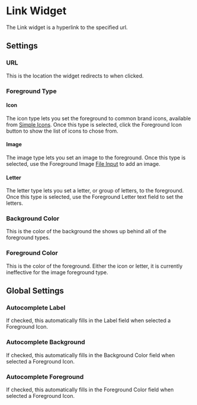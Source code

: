 # Link Widget

The Link widget is a hyperlink to the specified url.

## Settings

### URL

This is the location the widget redirects to when clicked.

### Foreground Type

#### Icon

The icon type lets you set the foreground to common brand icons, available from [Simple Icons](https://simpleicons.org). Once this type is selected, click the Foreground Icon button to show the list of icons to chose from.

#### Image

The image type lets you set an image to the foreground. Once this type is selected, use the Foreground Image [File Input](/docs/miscellaneous#file-input) to add an image.

#### Letter

The letter type lets you set a letter, or group of letters, to the foreground. Once this type is selected, use the Foreground Letter text field to set the letters.

### Background Color

This is the color of the background the shows up behind all of the foreground types.

### Foreground Color

This is the color of the foreground. Either the icon or letter, it is currently ineffective for the image foreground type.

## Global Settings

### Autocomplete Label

If checked, this automatically fills in the Label field when selected a Foreground Icon.

### Autocomplete Background

If checked, this automatically fills in the Background Color field when selected a Foreground Icon.

### Autocomplete Foreground

If checked, this automatically fills in the Foreground Color field when selected a Foreground Icon.
